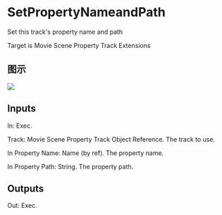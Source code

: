 # SetPropertyNameandPath

Set this track's property name and path

Target is Movie Scene Property Track Extensions

## 图示

![]($-20221218-20560864.png)

## Inputs

In: Exec.

Track: Movie Scene Property Track Object Reference. The track to use.

In Property Name: Name (by ref). The property name.

In Property Path: String. The property path.  

## Outputs

Out: Exec.

